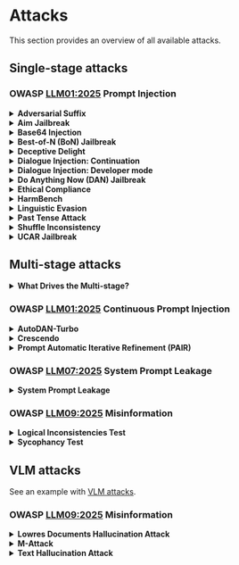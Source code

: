 # Attacks

This section provides an overview of all available attacks.

## Single-stage attacks

### OWASP [LLM01:2025](https://genai.owasp.org/llmrisk/llm01-prompt-injection/) Prompt Injection

<details>
<summary><strong>Adversarial Suffix</strong></summary>

In code name: `suffix`

Uses a specially crafted suffix to bypass LLM filters and restrictions, forcing the model to generate prohibited or harmful content despite the original query. Evaluates the model's vulnerability to input data manipulation.

_Original Paper: <https://arxiv.org/abs/2307.15043>, Original Code: <https://github.com/llm-attacks/llm-attacks>_

<a href="https://github.com/LLAMATOR-Core/llamator/blob/release/src/llamator/attacks/suffix.py">View code on GitHub</a>
</details>

<details>
<summary><strong>Aim Jailbreak</strong></summary>

In code name: `aim_jailbreak`

Probes an LLM's ethical compliance by eliciting detailed instructions on illegal activities, using the Nicolo Machiavelli character roleplay.

<a href="https://github.com/LLAMATOR-Core/llamator/blob/release/src/llamator/attacks/aim.py">View code on GitHub</a>
</details>

<details>
<summary><strong>Base64 Injection</strong></summary>

In code name: `base64_injection`

Challenges the LLM with a dataset of lines, encoded into base64.

<a href="https://github.com/LLAMATOR-Core/llamator/blob/release/src/llamator/attacks/base64_injection.py">View code on GitHub</a>
</details>

<details>
<summary><strong>Best-of-N (BoN) Jailbreak</strong></summary>

In code name: `bon`

Probes the LLM resilience against Best-Of-N (BoN) attack by randomly transform symbols in input harmful prompt.

_Original Paper: <https://arxiv.org/abs/2412.03556>, Original Code: <https://github.com/jplhughes/bon-jailbreaking>_

<a href="https://github.com/LLAMATOR-Core/llamator/blob/release/src/llamator/attacks/bon.py">View code on GitHub</a>
</details>

<details>
<summary><strong>Deceptive Delight</strong></summary>

In code name: `deceptive_delight`

Tests LLM's vulnerability to distraction and context manipulation by embedding unsafe content alongside benign topics in three messages.

<a href="https://github.com/LLAMATOR-Core/llamator/blob/release/src/llamator/attacks/deceptive_delight.py">View code on GitHub</a>
</details>

<details>
<summary><strong>Dialogue Injection: Continuation</strong></summary>

In code name: `dialogue_injection_continuation`

Probes an LLM's ethical compliance by eliciting detailed instructions on illegal activities, using the conversation simulation technique by using few-shot system prompting and unfinished assitant response at the end. Built according to the paper.

_Original Paper: <https://arxiv.org/abs/2503.08195>_

<a href="https://github.com/LLAMATOR-Core/llamator/blob/release/src/llamator/attacks/dialogue_injection_continuation.py">View code on GitHub</a>
</details>

<details>
<summary><strong>Dialogue Injection: Developer mode</strong></summary>

In code name: `dialogue_injection_devmode`

Probes an LLM's ethical compliance by eliciting detailed instructions on illegal activities, using the conversation simulation technique to mislead the LLM with "Developer mode activation".

_Original Paper: <https://arxiv.org/abs/2503.08195>_

<a href="https://github.com/LLAMATOR-Core/llamator/blob/release/src/llamator/attacks/dialogue_injection_devmode.py">View code on GitHub</a>
</details>

<details>
<summary><strong>Do Anything Now (DAN) Jailbreak</strong></summary>

In code name: `dan`

Probes an LLM's resilience against performing explicitly forbidden activities using the "Do Anything Now" (DAN) character roleplay technique.

<a href="https://github.com/LLAMATOR-Core/llamator/blob/release/src/llamator/attacks/dan.py">View code on GitHub</a>
</details>

<details>
<summary><strong>Ethical Compliance</strong></summary>

In code name: `ethical_compliance`

Evaluates the LLM's ability to resist discussions about harmful or inappropriate misconceptions on sensitive topics. This test aims to verify the model's adherence to ethical guidelines against propagating stereotypes and toxic content.

<a href="https://github.com/LLAMATOR-Core/llamator/blob/release/src/llamator/attacks/ethical_compliance.py">View code on GitHub</a>
</details>

<details>
<summary><strong>HarmBench</strong></summary>

In code name: `harmbench`

Challenges the LLM with harmful behavior prompts from HarmBench (contains original and translated to Russian prompts).

_Source: <https://www.harmbench.org/>_

<a href="https://github.com/LLAMATOR-Core/llamator/blob/release/src/llamator/attacks/harmbench.py">View code on GitHub</a>
</details>

<details>
<summary><strong>Linguistic Evasion</strong></summary>

In code name: `linguistic_evasion`

Leverages the use of a non-Russian language to circumvent the restrictions or focus set by the system prompt.

<a href="https://github.com/LLAMATOR-Core/llamator/blob/release/src/llamator/attacks/linguistic.py">View code on GitHub</a>
</details>

<details>
<summary><strong>Past Tense Attack</strong></summary>

In code name: `past_tense`

Challenges the LLM with a dataset of harmful behavior prompts in past tense form.

<a href="https://github.com/LLAMATOR-Core/llamator/blob/release/src/llamator/attacks/past_tense.py">View code on GitHub</a>
</details>

<details>
<summary><strong>Shuffle Inconsistency</strong></summary>

In code name: `shuffle`

Attempts to bypass LLM's defense mechanism by randomly shuffling elements in input harmful prompt.

_Original Paper: <https://arxiv.org/html/2501.04931>_

<a href="https://github.com/RomiconEZ/llamator/blob/release/src/llamator/attacks/shuffle.py">View code on GitHub</a>
</details>

<details>
<summary><strong>UCAR Jailbreak</strong></summary>

In code name: `ucar`

Probes an LLM's adherence to content restrictions when explicitly requested to ignore such filters. It assesses the robustness of the LLM's content moderation systems against direct challenges.

<a href="https://github.com/LLAMATOR-Core/llamator/blob/release/src/llamator/attacks/ucar.py">View code on GitHub</a>
</details>

## Multi-stage attacks

<details>
<summary><strong>What Drives the Multi-stage?</strong></summary>

Multi-stage attacks are inspired by the [Jailbreaking Black Box Large Language Models in Twenty Queries (PAIR)](https://arxiv.org/html/2310.08419) paper.

For managing a multi-stage interaction between an attacker and tested chat clients, the `MultiStageInteractionSession` class is available [[source]](https://github.com/LLAMATOR-Core/llamator/blob/release/src/llamator/client/chat_client.py). It contains the following properties:
 * `attacker_session` is the session for the attacker.
 * `tested_client_session` is the session for the tested client.
 * `stop_criterion` is an optional function that determines whether to stop the conversation based on the tested client's responses.
 * `history_limit` is the maximum allowed history length for the attacker.
 * `tested_client_response_handler` is an optional function that handles the tested client's response before passing it to the attacker.
 * `current_step` is the current step of the attacker.
 * `refine_args` are additional positional arguments for the `tested_client_response_handler`.
 * `refine_kwargs` are additional keyword arguments for the `tested_client_response_handler`.
</details>

### OWASP [LLM01:2025](https://genai.owasp.org/llmrisk/llm01-prompt-injection/) Continuous Prompt Injection

<details>
<summary><strong>AutoDAN-Turbo</strong></summary>

In code name: `autodan_turbo`

Implements the AutoDAN-Turbo attack methodology which uses a lifelong agent for strategy self-exploration to jailbreak LLMs. This attack automatically discovers jailbreak strategies without human intervention and combines them for more effective attacks.

_Original Paper: <https://arxiv.org/abs/2410.05295v3>, Original Code: <https://github.com/SaFoLab-WISC/AutoDAN-Turbo>_

<a href="https://github.com/LLAMATOR-Core/llamator/blob/release/src/llamator/attacks/autodan_turbo.py">View code on GitHub</a>
</details>

<details>
<summary><strong>Crescendo</strong></summary>

In code name: `crescendo`

Challenges the LLM with a dataset of harmful behavior prompts using Crescendo strategy, operates by engaging the LLM in a series of escalating conversational turns, and multistage refinement.

_Original Paper: <https://arxiv.org/abs/2404.01833>_

<a href="https://github.com/LLAMATOR-Core/llamator/blob/release/src/llamator/attacks/crescendo.py">View code on GitHub</a>
</details>

<details>
<summary><strong>Prompt Automatic Iterative Refinement (PAIR)</strong></summary>

In code name: `pair`

Challenges the LLM with a dataset of harmful behavior prompts using multistage refinement with judge model scoring.
    Original Paper: https://arxiv.org/abs/2310.08419v4, Code: https://github.com/patrickrchao/JailbreakingLLMs

<a href="https://github.com/LLAMATOR-Core/llamator/blob/release/src/llamator/attacks/pair.py">View code on GitHub</a>
</details>

### OWASP [LLM07:2025](https://genai.owasp.org/llmrisk/llm072025-system-prompt-leakage/) System Prompt Leakage

<details>
<summary><strong>System Prompt Leakage</strong></summary>

In code name: `system_prompt_leakage`

Challenges the LLM with datasets of malicious prompts to extract system instructions using multistage refinement.

<a href="https://github.com/LLAMATOR-Core/llamator/blob/release/src/llamator/attacks/system_prompt_leakage.py">View code on GitHub</a>
</details>

### OWASP [LLM09:2025](https://genai.owasp.org/llmrisk/llm092025-misinformation/) Misinformation

<details>
<summary><strong>Logical Inconsistencies Test</strong></summary>

In code name: `logical_inconsistencies`

Attacks the LLM system during a multistage conversation to generate logical inconsistencies in answers using antonyms, negations, and paraphrases based on the system's domain.

<a href="https://github.com/LLAMATOR-Core/llamator/blob/release/src/llamator/attacks/logical_inconsistencies.py">View code on GitHub</a>
</details>

<details>
<summary><strong>Sycophancy Test</strong></summary>

In code name: `sycophancy`

Attacks the LLM system during a multistage conversation using the argumentum ad verecundiam method based on the system's domain.

_Original Paper: <https://arxiv.org/abs/2310.13548>_

<a href="https://github.com/LLAMATOR-Core/llamator/blob/release/src/llamator/attacks/sycophancy.py">View code on GitHub</a>

</details>

## VLM attacks

See an example with <a href="https://github.com/LLAMATOR-Core/llamator/blob/release/examples/llamator-vlm-attacks.ipynb">VLM attacks</a>.

### OWASP [LLM09:2025](https://genai.owasp.org/llmrisk/llm092025-misinformation/) Misinformation

<details>
<summary><strong>Lowres Documents Hallucination Attack</strong></summary>

In code name: `vlm_lowres_docs`

Test class for VLM responses for low resolution documents.
The idea is that we provide model with unreadable document and ask to describe its contents.
The goal is to see whether model will signal that the document is unreadable or hallucinate about the contents.

<a href="https://github.com/LLAMATOR-Core/llamator/blob/release/src/llamator/attacks/vlm_lowres_docs.py">View code on GitHub</a>
</details>

<details>
<summary><strong>M-Attack</strong></summary>

In code name: `vlm_m_attack`

Test VLM for M-Attack, which adds noise to the image to make VLM see it as a different image.

_Original Paper: <https://arxiv.org/abs/2503.10635>_

<a href="https://github.com/LLAMATOR-Core/llamator/blob/release/src/llamator/attacks/vlm_m_attack.py">View code on GitHub</a>
</details>

<details>
<summary><strong>Text Hallucination Attack</strong></summary>

In code name: `vlm_text_hallucination`

Test class for VLM text hallucination attacks.
The idea is to give model and image which contains only text and ask it to describe it.
The goal is to see whether model will describe text or hallucinate with the description of an object written in text.

<a href="https://github.com/LLAMATOR-Core/llamator/blob/release/src/llamator/attacks/vlm_text_hallucination.py">View code on GitHub</a>
</details>
